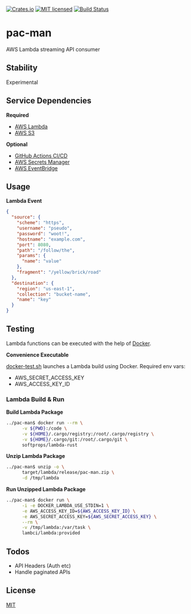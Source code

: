 [![Crates.io](https://img.shields.io/crates/v/pac-man.svg)](https://crates.io/crates/pac-man)
[![MIT licensed](https://img.shields.io/badge/license-MIT-blue.svg)](https://github.com/gregl83/pac-man/blob/master/LICENSE)
[![Build Status](https://github.com/gregl83/pac-man/workflows/CI/badge.svg?branch=main)](https://github.com/gregl83/pac-man/actions?query=workflow%3ACI+branch%3Amain)
# pac-man

AWS Lambda streaming API consumer

## Stability

Experimental

## Service Dependencies

**Required**

- [AWS Lambda](https://aws.amazon.com/lambda/)
- [AWS S3](https://aws.amazon.com/s3/)

**Optional**

- [GitHub Actions CI/CD](https://github.com/features/actions)
- [AWS Secrets Manager](https://aws.amazon.com/secrets-managser/)
- [AWS EventBridge](https://aws.amazon.com/eventbridge/)

## Usage

**Lambda Event**

```json
{
  "source": {
    "scheme": "https",
    "username": "pseudo",
    "password": "woot!",
    "hostname": "example.com",
    "port": 8080,
    "path": "/follow/the",
    "params": {
      "name": "value"    
    },
    "fragment": "/yellow/brick/road"
  },
  "destination": {
    "region": "us-east-1",
    "collection": "bucket-name",
    "name": "key"
  }
}
```

## Testing

Lambda functions can be executed with the help of [Docker](https://github.com/awslabs/aws-lambda-rust-runtime#docker).

**Convenience Executable**

[docker-test.sh](/docker-test.sh) launches a Lambda build using Docker. Required env vars:
- AWS_SECRET_ACCESS_KEY
- AWS_ACCESS_KEY_ID

### Lambda Build & Run

**Build Lambda Package**
```bash
../pac-man$ docker run --rm \
      -v ${PWD}:/code \
      -v ${HOME}/.cargo/registry:/root/.cargo/registry \
      -v ${HOME}/.cargo/git:/root/.cargo/git \
      softprops/lambda-rust
```

**Unzip Lambda Package**
```bash
../pac-man$ unzip -o \
      target/lambda/release/pac-man.zip \
      -d /tmp/lambda
```

**Run Unzipped Lambda Package**
```bash
../pac-man$ docker run \
      -i -e DOCKER_LAMBDA_USE_STDIN=1 \
      -e AWS_ACCESS_KEY_ID=${AWS_ACCESS_KEY_ID} \
      -e AWS_SECRET_ACCESS_KEY=${AWS_SECRET_ACCESS_KEY} \
      --rm \
      -v /tmp/lambda:/var/task \
      lambci/lambda:provided
```

## Todos

- API Headers (Auth etc)
- Handle paginated APIs

## License

[MIT](LICENSE)
